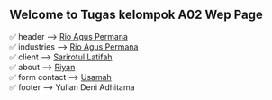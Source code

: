 ## Welcome to Tugas kelompok A02 Wep Page

✅  header --> [Rio Agus Permana](https://github.com/rioaguspermana)\
✅  industries --> [Rio Agus Permana](https://github.com/rioaguspermana)\
✅  client --> [Sarirotul Latifah](https://github.com/SariFah09)\
✅  about --> [Riyan](https://github.com/riyansasaja)\
✅  form contact --> [Usamah](https://github.com/jalzae)\
✅  footer --> Yulian Deni Adhitama
